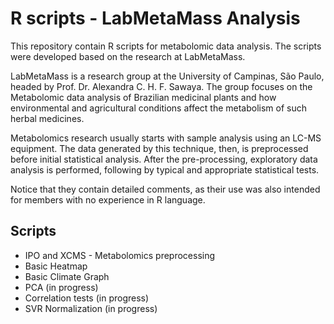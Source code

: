 # R scripts - LabMetaMass Analysis


This repository contain R scripts for metabolomic data analysis. The scripts were developed based on the research at LabMetaMass. 

LabMetaMass is a research group at the University of Campinas, São Paulo, headed by Prof. Dr. Alexandra C. H. F. Sawaya. The group focuses on the Metabolomic data analysis of Brazilian medicinal plants and how environmental and agricultural conditions affect the metabolism of such herbal medicines. 

Metabolomics research usually starts with sample analysis using an LC-MS equipment. The data generated by this technique, then, is preprocessed before initial statistical analysis. After the pre-processing, exploratory data analysis is performed, following by typical and appropriate statistical tests.

Notice that they contain detailed comments, as their use was also intended for members with no experience in R language. 

## Scripts

- IPO and XCMS - Metabolomics preprocessing
- Basic Heatmap
- Basic Climate Graph
- PCA (in progress)
- Correlation tests (in progress)
- SVR Normalization (in progress)
